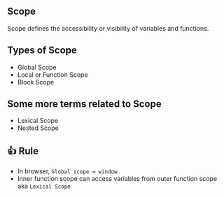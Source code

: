 ## Scope
Scope defines the accessibility or visibility of variables and functions.

## Types of Scope
- Global Scope
- Local or Function Scope
- Block Scope

## Some more terms related to Scope
- Lexical Scope
- Nested Scope

## :thumbsup: Rule
- In browser, 
  ```Global scope = window```
- Inner function scope can access variables from outer function scope aka ```Lexical Scope```